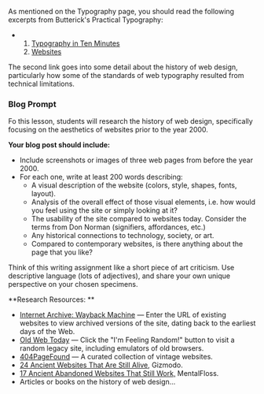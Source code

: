 As mentioned on the Typography page, you should read the following excerpts from Butterick's Practical Typography:

* 1. [Typography in Ten Minutes ](http://practicaltypography.com/typography-in-ten-minutes.html)
  2. [Websites](http://practicaltypography.com/websites.html)

The second link goes into some detail about the history of web design, particularly how some of the standards of web typography resulted from technical limitations.

### Blog Prompt

Fo this lesson, students will research the history of web design, specifically focusing on the aesthetics of websites prior to the year 2000.

**Your blog post should include:**

* Include screenshots or images of three web pages from before the year 2000. 
* For each one, write at least 200 words describing:
  * A visual description of the website \(colors, style, shapes, fonts, layout\).
  * Analysis of the overall effect of those visual elements, i.e. how would you feel using the site or simply looking at it?
  * The usability of the site compared to websites today. Consider the terms from Don Norman \(signifiers, affordances, etc.\)
  * Any historical connections to technology, society, or art. 
  * Compared to contemporary websites, is there anything about the page that you like? 

Think of this writing assignment like a short piece of art criticism. Use descriptive language \(lots of adjectives\), and share your own unique perspective on your chosen specimens.

**Research Resources: **

* [Internet Archive: Wayback Machine](https://archive.org/web/) — Enter the URL of existing websites to view archived versions of the site, dating back to the earliest days of the Web.
* [Old Web Today](http://oldweb.today/) — Click the "I'm Feeling Random!" button to visit a random legacy site, including emulators of old browsers.
* [404PageFound](http://www.404pagefound.com/) — A curated collection of vintage websites.
* [24 Ancient Websites  That Are Still Alive](http://gizmodo.com/5960831/23-ancient-web-sites-that-are-still-alive), Gizmodo.
* [17 Ancient Abandoned Websites That Still Work,](http://mentalfloss.com/article/53792/17-ancient-abandoned-websites-still-work) MentalFloss.
* Articles or books on the history of web design...



